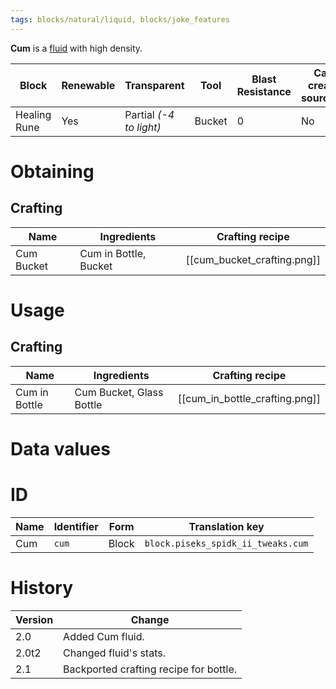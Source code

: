 ```yaml
---
tags: blocks/natural/liquid, blocks/joke_features
---
```


**Cum** is a [fluid](https://minecraft.fandom.com/wiki/Fluid) with high density.

| Block        | Renewable | Transparent             | Tool   | Blast Resistance | Can create sources? | Flow distance | Flow Speed     | Creative Tab |
| ------------ | --------- | ----------------------- | ------ | ---------------- | ------------------- | ------------- | -------------- | ------------ |
| Healing Rune | Yes       | Partial _(-4 to light)_ | Bucket | 0                | No                  | 2 blocks      | 60 ticks/block | Brewing      |

# Obtaining
## Crafting

| Name       | Ingredients           | Crafting recipe                   |
| ---------- | --------------------- | --------------------------------- |
| Cum Bucket | Cum in Bottle, Bucket | [[cum_bucket_crafting.png]] |

# Usage
## Crafting

| Name          | Ingredients              | Crafting recipe                |
| ------------- | ------------------------ | ------------------------------ |
| Cum in Bottle | Cum Bucket, Glass Bottle | [[cum_in_bottle_crafting.png]] |

# Data values
# ID

| Name | Identifier | Form  | Translation key                    |
| ---- | ---------- | ----- | ---------------------------------- |
| Cum  | `cum`      | Block | `block.piseks_spidk_ii_tweaks.cum` | 

# History

| Version | Change                                 |
| ------- | -------------------------------------- |
| 2.0     | Added Cum fluid.                       |
| 2.0t2   | Changed fluid's stats.                 |
| 2.1     | Backported crafting recipe for bottle. | 
